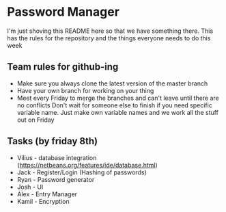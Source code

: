 # Password Manager

I'm just shoving this README here so that we have something there. This has the rules for the repository and the things everyone needs to do this week

## Team rules for github-ing
* Make sure you always clone the latest version of the master branch 
* Have your own branch for working on your thing
* Meet every Friday to merge the branches and can't leave until there are no conflicts
Don't wait for someone else to finish if you need specific variable name. Just make own variable names and we work all the stuff out on Friday

## Tasks (by friday 8th)
* Vilius - database integration (https://netbeans.org/features/ide/database.html) 
* Jack - Register/Login (Hashing of passwords)
* Ryan - Password generator
* Josh - UI
* Alex - Entry Manager
* Kamil - Encryption

